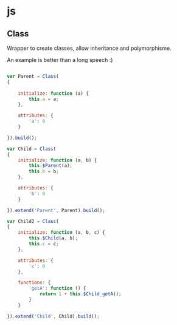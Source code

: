 # js

## Class

Wrapper to create classes, allow inheritance and polymorphisme.

An example is better than a long speech :)

```js

var Parent = Class(
{
	
	initialize: function (a) {
		this.a = a;
	},

	attributes: {
		'a': 0
	}

}).build();

var Child = Class(
{
	initialize: function (a, b) {
		this.$Parent(a);
		this.b = b;
	},

	attributes: {
		'b': 0
	}

}).extend('Parent', Parent).build();

var Child2 = Class(
{
	initialize: function (a, b, c) {
		this.$Child(a, b);
		this.c = c;
	},

	attributes: {
		'c': 0
	},

	functions: {
		'getA': function () {
			return 1 + this.$Child_getA();
		}
	}

}).extend('Child', Child).build();
```
